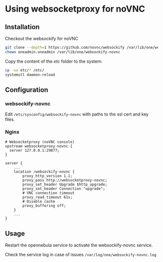 # Using websocketproxy for noVNC

## Installation

Checkout the websockify for noVNC

```bash
git clone --depth=1 https://github.com/novnc/websockify /var/lib/one/websockify-novnc
chown oneadmin.oneadmin /var/lib/one/websockify-novnc
```

Copy the content of the _etc_ folder to the system:

```bash
cp -va etc/* /etc/
systemstl daemon-reload
```

## Configuration

### websockify-novnc
Edit `/etc/sysconfig/websockify-novnc` with paths to the ssl cert and key files.

### Nginx

```
# Websocketproxy (noVNC console)
upstream websocketproxy-novnc {
  server 127.0.0.1:29877;
}
```

```
server {
    ...
    location /websockify-novnc {
        proxy_http_version 1.1;
        proxy_pass http://websocketproxy-novnc;
        proxy_set_header Upgrade $http_upgrade;
        proxy_set_header Connection "upgrade";
        # VNC connection timeout
        proxy_read_timeout 61s;
        # Disable cache
        proxy_buffering off;
    }
    ...
}
```

## Usage

Restart the opennebula service to activate the websockify-novnc service.

Check the service log in case of issues `/var/log/one/websockify-novnc.log`
